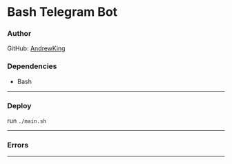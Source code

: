 # Bash Telegram Bot
### Author 
GitHub: [AndrewKing](https://github.com/andrew000)

### Dependencies
- Bash
___

### Deploy
run `./main.sh`

___

### Errors
___